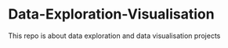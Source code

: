 # Data-Exploration-Visualisation
This repo is about data exploration and data visualisation projects
